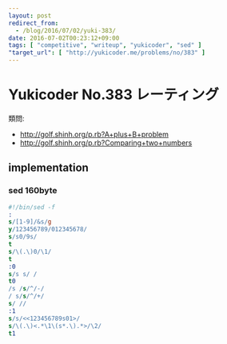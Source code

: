 ```yaml
---
layout: post
redirect_from:
  - /blog/2016/07/02/yuki-383/
date: 2016-07-02T00:23:12+09:00
tags: [ "competitive", "writeup", "yukicoder", "sed" ]
"target_url": [ "http://yukicoder.me/problems/no/383" ]
---
```


# Yukicoder No.383 レーティング

類問:

-   <http://golf.shinh.org/p.rb?A+plus+B+problem>
-   <http://golf.shinh.org/p.rb?Comparing+two+numbers>

## implementation

### sed 160byte

``` sed
#!/bin/sed -f
:
s/[1-9]/&s/g
y/123456789/012345678/
s/s0/9s/
t
s/\(.\)0/\1/
t
:0
s/s s/ /
t0
/s /s/^/-/
/ s/s/^/+/
s/ //
:1
s/s/<<123456789s01>/
s/\(.\)<.*\1\(s*.\).*>/\2/
t1
```
